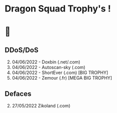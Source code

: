 # Dragon Squad Trophy's !
# ᲼

## DDoS/DoS
2. 04/06/2022 - Doxbin (.net/.com)
2. 04/06/2022 - Autoscan-sky (.com)
2. 04/06/2022 - ShortEver (.com) [BIG TROPHY]
2. 04/06/2022 - Zemour (.fr) [MEGA BIG TROPHY]

## Defaces
2. 27/05/2022 Zikoland (.com)
